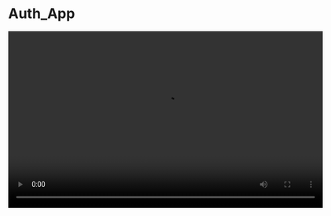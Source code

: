 # Auth_App

<video width="640" height="360" controls>
  <source src="/2.mp4" type="video/mp4">
  Ваш браузер не поддерживает воспроизведение видео.
</video>

